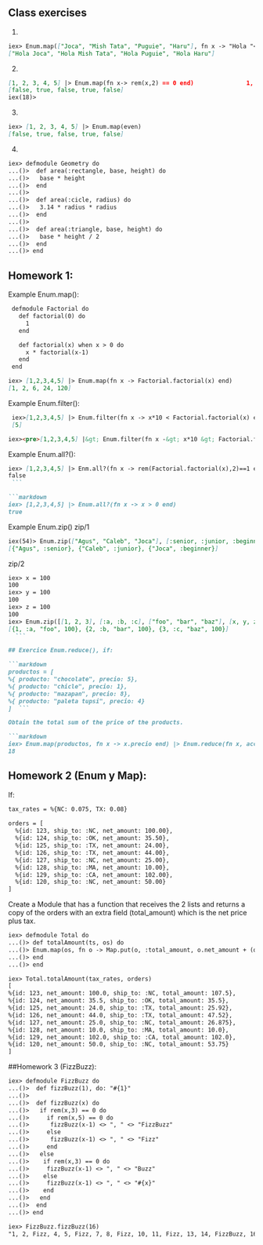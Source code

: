 ## Class exercises

1.
```markdown
iex> Enum.map(["Joca", "Mish Tata", "Puguie", "Haru"], fn x -> "Hola "<> x end)
["Hola Joca", "Hola Mish Tata", "Hola Puguie", "Hola Haru"]
```
2.
```markdown
[1, 2, 3, 4, 5] |> Enum.map(fn x-> rem(x,2) == 0 end)               1, 2, 3, 4, 5] |> Enum.map(fn x-> rem(x,2) == 0 end)               m 
[false, true, false, true, false]
iex(18)> 
```
3.
```markdown
iex> [1, 2, 3, 4, 5] |> Enum.map(even)                    
[false, true, false, true, false]
```
4.
```markdown
iex> defmodule Geometry do
...()>  def area(:rectangle, base, height) do
...()>   base * height
...()>  end
...()>  
...()>  def area(:cicle, radius) do
...()>   3.14 * radius * radius
...()>  end
...()> 
...()>  def area(:triangle, base, height) do
...()>   base * height / 2
...()>  end
...()> end
```

## Homework 1: 
 Example Enum.map():
 ```markdown
  defmodule Factorial do
    def factorial(0) do   
      1
    end
 
    def factorial(x) when x > 0 do
      x * factorial(x-1)
    end
  end
  ```
  
  ```markdown
  iex> [1,2,3,4,5] |> Enum.map(fn x -> Factorial.factorial(x) end)
  [1, 2, 6, 24, 120]
  ```
  
 Example Enum.filter():
 ```markdown
  iex>[1,2,3,4,5] |> Enum.filter(fn x -> x*10 < Factorial.factorial(x) end)
  [5]
  ```
  
  ```markdown
  iex><pre>[1,2,3,4,5] |&gt; Enum.filter(fn x -&gt; x*10 &gt; Factorial.factorial(x) end)
  ```
  
 Example Enum.all?():
   ```markdown
  iex> [1,2,3,4,5] |> Enm.all?(fn x -> rem(Factorial.factorial(x),2)==1 end)  
  false
    ```
 
   ```markdown
  iex> [1,2,3,4,5] |> Enum.all?(fn x -> x > 0 end)                           
  true
   ```

 Example Enum.zip()
 zip/1
   ```markdown
  iex(54)> Enum.zip(["Agus", "Caleb", "Joca"], [:senior, :junior, :beginner])              
  [{"Agus", :senior}, {"Caleb", :junior}, {"Joca", :beginner}]  
  ```

  zip/2
  ```markdown
  iex> x = 100
  100
  iex> y = 100
  100
  iex> z = 100
  100
  iex> Enum.zip([[1, 2, 3], [:a, :b, :c], ["foo", "bar", "baz"], [x, y, z, 19, 16, 3]])
  [{1, :a, "foo", 100}, {2, :b, "bar", 100}, {3, :c, "baz", 100}]
    ```

## Exercice Enum.reduce(), if:

  ```markdown
productos = [
  %{ producto: "chocolate", precio: 5},
  %{ producto: "chicle", precio: 1},
  %{ producto: "mazapan", precio: 8},
  %{ producto: "paleta tupsi", precio: 4}
]  ```

Obtain the total sum of the price of the products.

  ```markdown
iex> Enum.map(productos, fn x -> x.precio end) |> Enum.reduce(fn x, acc -> acc + x end)
18
  ```

## Homework 2 (Enum y Map): 

If: 
  ```markdown
tax_rates = %{NC: 0.075, TX: 0.08}
	
orders = [
	%{id: 123, ship_to: :NC, net_amount: 100.00},
	%{id: 124, ship_to: :OK, net_amount: 35.50},
	%{id: 125, ship_to: :TX, net_amount: 24.00},
	%{id: 126, ship_to: :TX, net_amount: 44.00},
	%{id: 127, ship_to: :NC, net_amount: 25.00},
	%{id: 128, ship_to: :MA, net_amount: 10.00},
	%{id: 129, ship_to: :CA, net_amount: 102.00},
	%{id: 120, ship_to: :NC, net_amount: 50.00}
]
  ```

Create a Module that has a function that receives the 2 lists and returns a copy of the orders with an extra field (total_amount) which is the net price plus tax.

  ```markdown
iex> defmodule Total do                                                                                                        
...()> def totalAmount(ts, os) do
...()> Enum.map(os, fn o -> Map.put(o, :total_amount, o.net_amount + (o.net_amount * Map.get(ts, o.ship_to, 0))) end)     
...()> end
...()> end

iex> Total.totalAmount(tax_rates, orders)
[
  %{id: 123, net_amount: 100.0, ship_to: :NC, total_amount: 107.5},
  %{id: 124, net_amount: 35.5, ship_to: :OK, total_amount: 35.5},
  %{id: 125, net_amount: 24.0, ship_to: :TX, total_amount: 25.92},
  %{id: 126, net_amount: 44.0, ship_to: :TX, total_amount: 47.52},
  %{id: 127, net_amount: 25.0, ship_to: :NC, total_amount: 26.875},
  %{id: 128, net_amount: 10.0, ship_to: :MA, total_amount: 10.0},
  %{id: 129, net_amount: 102.0, ship_to: :CA, total_amount: 102.0},
  %{id: 120, net_amount: 50.0, ship_to: :NC, total_amount: 53.75}
]
  ```

##Homework 3 (FizzBuzz):
  ```markdown
iex> defmodule FizzBuzz do
...()>  def fizzBuzz(1), do: "#{1}"
...()> 
...()>  def fizzBuzz(x) do
...()>   if rem(x,3) == 0 do
...()>     if rem(x,5) == 0 do 
...()>      fizzBuzz(x-1) <> ", " <> "FizzBuzz"
...()>     else
...()>      fizzBuzz(x-1) <> ", " <> "Fizz"
...()>     end
...()>   else 
...()>    if rem(x,3) == 0 do
...()>     fizzBuzz(x-1) <> ", " <> "Buzz"
...()>    else 
...()>     fizzBuzz(x-1) <> ", " <> "#{x}"
...()>    end
...()>   end
...()>  end
...()> end

iex> FizzBuzz.fizzBuzz(16)
"1, 2, Fizz, 4, 5, Fizz, 7, 8, Fizz, 10, 11, Fizz, 13, 14, FizzBuzz, 16"
  ```
